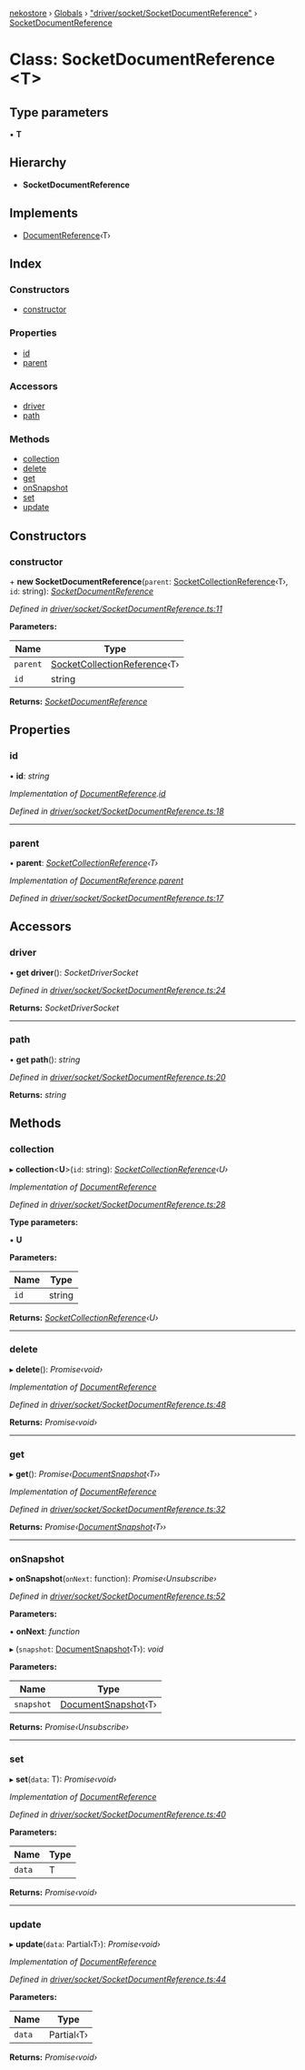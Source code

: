 [nekostore](../README.md) › [Globals](../globals.md) › ["driver/socket/SocketDocumentReference"](../modules/_driver_socket_socketdocumentreference_.md) › [SocketDocumentReference](_driver_socket_socketdocumentreference_.socketdocumentreference.md)

# Class: SocketDocumentReference <**T**>

## Type parameters

▪ **T**

## Hierarchy

* **SocketDocumentReference**

## Implements

* [DocumentReference](../interfaces/_documentreference_.documentreference.md)‹T›

## Index

### Constructors

* [constructor](_driver_socket_socketdocumentreference_.socketdocumentreference.md#constructor)

### Properties

* [id](_driver_socket_socketdocumentreference_.socketdocumentreference.md#id)
* [parent](_driver_socket_socketdocumentreference_.socketdocumentreference.md#parent)

### Accessors

* [driver](_driver_socket_socketdocumentreference_.socketdocumentreference.md#driver)
* [path](_driver_socket_socketdocumentreference_.socketdocumentreference.md#path)

### Methods

* [collection](_driver_socket_socketdocumentreference_.socketdocumentreference.md#collection)
* [delete](_driver_socket_socketdocumentreference_.socketdocumentreference.md#delete)
* [get](_driver_socket_socketdocumentreference_.socketdocumentreference.md#get)
* [onSnapshot](_driver_socket_socketdocumentreference_.socketdocumentreference.md#onsnapshot)
* [set](_driver_socket_socketdocumentreference_.socketdocumentreference.md#set)
* [update](_driver_socket_socketdocumentreference_.socketdocumentreference.md#update)

## Constructors

###  constructor

\+ **new SocketDocumentReference**(`parent`: [SocketCollectionReference](_driver_socket_socketcollectionreference_.socketcollectionreference.md)‹T›, `id`: string): *[SocketDocumentReference](_driver_socket_socketdocumentreference_.socketdocumentreference.md)*

*Defined in [driver/socket/SocketDocumentReference.ts:11](https://github.com/esnya/nekostore/blob/de830f5/src/driver/socket/SocketDocumentReference.ts#L11)*

**Parameters:**

Name | Type |
------ | ------ |
`parent` | [SocketCollectionReference](_driver_socket_socketcollectionreference_.socketcollectionreference.md)‹T› |
`id` | string |

**Returns:** *[SocketDocumentReference](_driver_socket_socketdocumentreference_.socketdocumentreference.md)*

## Properties

###  id

• **id**: *string*

*Implementation of [DocumentReference](../interfaces/_documentreference_.documentreference.md).[id](../interfaces/_documentreference_.documentreference.md#id)*

*Defined in [driver/socket/SocketDocumentReference.ts:18](https://github.com/esnya/nekostore/blob/de830f5/src/driver/socket/SocketDocumentReference.ts#L18)*

___

###  parent

• **parent**: *[SocketCollectionReference](_driver_socket_socketcollectionreference_.socketcollectionreference.md)‹T›*

*Implementation of [DocumentReference](../interfaces/_documentreference_.documentreference.md).[parent](../interfaces/_documentreference_.documentreference.md#parent)*

*Defined in [driver/socket/SocketDocumentReference.ts:17](https://github.com/esnya/nekostore/blob/de830f5/src/driver/socket/SocketDocumentReference.ts#L17)*

## Accessors

###  driver

• **get driver**(): *SocketDriverSocket*

*Defined in [driver/socket/SocketDocumentReference.ts:24](https://github.com/esnya/nekostore/blob/de830f5/src/driver/socket/SocketDocumentReference.ts#L24)*

**Returns:** *SocketDriverSocket*

___

###  path

• **get path**(): *string*

*Defined in [driver/socket/SocketDocumentReference.ts:20](https://github.com/esnya/nekostore/blob/de830f5/src/driver/socket/SocketDocumentReference.ts#L20)*

**Returns:** *string*

## Methods

###  collection

▸ **collection**<**U**>(`id`: string): *[SocketCollectionReference](_driver_socket_socketcollectionreference_.socketcollectionreference.md)‹U›*

*Implementation of [DocumentReference](../interfaces/_documentreference_.documentreference.md)*

*Defined in [driver/socket/SocketDocumentReference.ts:28](https://github.com/esnya/nekostore/blob/de830f5/src/driver/socket/SocketDocumentReference.ts#L28)*

**Type parameters:**

▪ **U**

**Parameters:**

Name | Type |
------ | ------ |
`id` | string |

**Returns:** *[SocketCollectionReference](_driver_socket_socketcollectionreference_.socketcollectionreference.md)‹U›*

___

###  delete

▸ **delete**(): *Promise‹void›*

*Implementation of [DocumentReference](../interfaces/_documentreference_.documentreference.md)*

*Defined in [driver/socket/SocketDocumentReference.ts:48](https://github.com/esnya/nekostore/blob/de830f5/src/driver/socket/SocketDocumentReference.ts#L48)*

**Returns:** *Promise‹void›*

___

###  get

▸ **get**(): *Promise‹[DocumentSnapshot](../interfaces/_documentsnapshot_.documentsnapshot.md)‹T››*

*Implementation of [DocumentReference](../interfaces/_documentreference_.documentreference.md)*

*Defined in [driver/socket/SocketDocumentReference.ts:32](https://github.com/esnya/nekostore/blob/de830f5/src/driver/socket/SocketDocumentReference.ts#L32)*

**Returns:** *Promise‹[DocumentSnapshot](../interfaces/_documentsnapshot_.documentsnapshot.md)‹T››*

___

###  onSnapshot

▸ **onSnapshot**(`onNext`: function): *Promise‹Unsubscribe›*

*Defined in [driver/socket/SocketDocumentReference.ts:52](https://github.com/esnya/nekostore/blob/de830f5/src/driver/socket/SocketDocumentReference.ts#L52)*

**Parameters:**

▪ **onNext**: *function*

▸ (`snapshot`: [DocumentSnapshot](../interfaces/_documentsnapshot_.documentsnapshot.md)‹T›): *void*

**Parameters:**

Name | Type |
------ | ------ |
`snapshot` | [DocumentSnapshot](../interfaces/_documentsnapshot_.documentsnapshot.md)‹T› |

**Returns:** *Promise‹Unsubscribe›*

___

###  set

▸ **set**(`data`: T): *Promise‹void›*

*Implementation of [DocumentReference](../interfaces/_documentreference_.documentreference.md)*

*Defined in [driver/socket/SocketDocumentReference.ts:40](https://github.com/esnya/nekostore/blob/de830f5/src/driver/socket/SocketDocumentReference.ts#L40)*

**Parameters:**

Name | Type |
------ | ------ |
`data` | T |

**Returns:** *Promise‹void›*

___

###  update

▸ **update**(`data`: Partial‹T›): *Promise‹void›*

*Implementation of [DocumentReference](../interfaces/_documentreference_.documentreference.md)*

*Defined in [driver/socket/SocketDocumentReference.ts:44](https://github.com/esnya/nekostore/blob/de830f5/src/driver/socket/SocketDocumentReference.ts#L44)*

**Parameters:**

Name | Type |
------ | ------ |
`data` | Partial‹T› |

**Returns:** *Promise‹void›*
